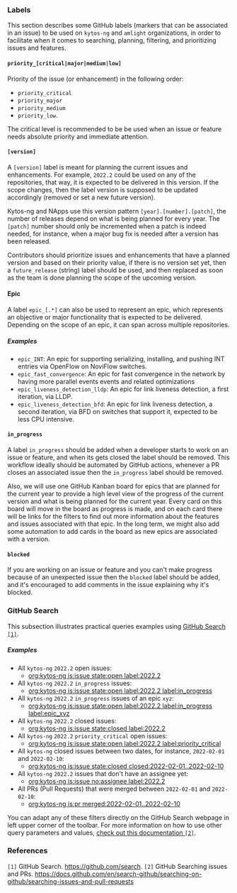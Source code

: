 ### Labels

This section describes some GitHub labels (markers that can be associated in an issue) to be used on `kytos-ng` and `amlight` organizations, in order to facilitate when it comes to searching, planning, filtering, and prioritizing issues and features.

#### `priority_[critical|major|medium|low]`

Priority of the issue (or enhancement) in the following order: 

- `priority_critical` 
- `priority_major`
- `priority_medium`
- `priority_low`.

The critical level is recommended to be be used when an issue or feature needs absolute priority and immediate attention.

#### `[version]`

A `[version]` label is meant for planning the current issues and enhancements. For example, `2022.2` could be used on any of the repositories, that way, it is expected to be delivered in this version. If the scope changes, then the label version is supposed to be updated accordingly (removed or set a new future version). 

Kytos-ng and NApps use this version pattern `[year].[number].[patch]`, the number of releases depend on what is being planned for every year. The `[patch]` number should only be incremented when a patch is indeed needed, for instance, when a major bug fix is needed after a version has been released. 

Contributors should prioritize issues and enhancements that have a planned version and based on their priority value, if there is no version set yet, then a `future_release` (string) label should be used, and then replaced as soon as the team is done planning the scope of the upcoming version.

#### Epic

A label `epic_[.*]` can also be used to represent an epic, which represents an objective or major functionality that is expected to be delivered. Depending on the scope of an epic, it can span across multiple repositories.

##### Examples

- `epic_INT`: An epic for supporting serializing, installing, and pushing INT entries via OpenFlow on NoviFlow switches.
- `epic_fast_convergence`: An epic for fast convergence in the network by having more parallel events events and related optimizations
- `epic_liveness_detection_lldp`: An epic for link liveness detection, a first iteration, via LLDP.
- `epic_liveness_detection_bfd`: An epic for link liveness detection, a second iteration, via BFD on switches that support it, expected to be less CPU intensive.

#### `in_progress`

A label `in_progress` should be added when a developer starts to work on an issue or feature, and when its gets closed the label should be removed. This workflow ideally should be automated by GitHub actions, whenever a PR closes an associated issue then the `in_progress` label should be removed.

Also, we will use one GitHub Kanban board for epics that are planned for the current year to provide a high level view of the progress of the current version and what is being planned for the current year. Every card on this board will move in the board as progress is made, and on each card there will be links for the filters to find out more information about the features and issues associated with that epic. In the long term, we might also add some automation to add cards in the board as new epics are associated with a version.

#### `blocked`

If you are working on an issue or feature and you can't make progress because of an unexpected issue then the `blocked` label should be added, and it's encouraged to add comments in the issue explaining why it's blocked.

### GitHub Search

This subsection illustrates practical queries examples using [GitHub Search `[1]`](https://github.com/search).

##### Examples

* All `kytos-ng` `2022.2` open issues:
  * [org:kytos-ng is:issue state:open label:2022.2](https://github.com/search?q=org%3Akytos-ng+is%3Aissue+state%3Aopen+label%3A2022.2)
* All `kytos-ng` `2022.2` `in_progress` issues:
  * [org:kytos-ng is:issue state:open label:2022.2 label:in_progress](https://github.com/search?q=org%3Akytos-ng+is%3Aissue+state%3Aopen+label%3A2022.2+label%3Ain_progress)
* All `kytos-ng` `2022.2` `in_progress` issues of an epic `xyz`:
  * [org:kytos-ng is:issue state:open label:2022.2 label:in_progress label:epic_xyz](https://github.com/search?q=org%3Akytos-ng+is%3Aissue+state%3Aopen+label%3A2022.2+label%3Ain_progress+label%3Aepic_xyz)
* All `kytos-ng` `2022.2` closed issues:
  * [org:kytos-ng is:issue state:closed label:2022.2](https://github.com/search?q=org%3Akytos-ng+is%3Aissue+state%3Aclosed+label%3A2022.2)
* All `kytos-ng` `2022.2` `priority_critical` open issues:
  * [org:kytos-ng is:issue state:open label:2022.2 label:priority_critical](https://github.com/search?q=org%3Akytos-ng+is%3Aissue+state%3Aopen+label%3A2022.2+label%3Apriority_critical)
* All `kytos-ng` closed issues between two dates, for instance, `2022-02-01` and `2022-02-10`:
  * [org:kytos-ng is:issue state:closed closed:2022-02-01..2022-02-10](https://github.com/search?q=org%3Akytos-ng+is%3Aissue+state%3Aclosed+closed%3A2022-02-01..2022-02-10)
* All `kytos-ng` `2022.2` issues that don't have an assignee yet:
  * [org:kytos-ng is:issue no:assignee label:2022.2](https://github.com/search?q=org%3Akytos-ng+is%3Aissue+no%3Aassignee+label%3A2022.2)
* All PRs (Pull Requests) that were merged between `2022-02-01` and `2022-02-10`:
  * [org:kytos-ng is:pr merged:2022-02-01..2022-02-10](https://github.com/search?q=org%3Akytos-ng+is%3Apr+merged%3A2022-02-01..2022-02-10)

You can adapt any of these filters directly on the GitHub Search webpage in left upper corner of the toolbar. For more information on how to use other query parameters and values, [check out this documentation `[2]`](https://docs.github.com/en/search-github/searching-on-github/searching-issues-and-pull-requests).

### References

`[1]` GitHub Search. https://github.com/search.
`[2]` GitHub Searching issues and PRs. https://docs.github.com/en/search-github/searching-on-github/searching-issues-and-pull-requests
